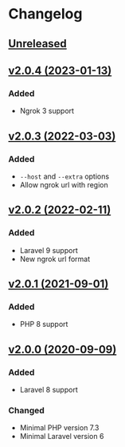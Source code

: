 # Changelog

## [Unreleased](https://github.com/jn-jairo/laravel-ngrok/compare/v2.0.4...2.x)

## [v2.0.4 (2023-01-13)](https://github.com/jn-jairo/laravel-ngrok/compare/v2.0.3...v2.0.4)

### Added
- Ngrok 3 support

## [v2.0.3 (2022-03-03)](https://github.com/jn-jairo/laravel-ngrok/compare/v2.0.2...v2.0.3)

### Added
- `--host` and `--extra` options
- Allow ngrok url with region

## [v2.0.2 (2022-02-11)](https://github.com/jn-jairo/laravel-ngrok/compare/v2.0.1...v2.0.2)

### Added
- Laravel 9 support
- New ngrok url format

## [v2.0.1 (2021-09-01)](https://github.com/jn-jairo/laravel-ngrok/compare/v2.0.0...v2.0.1)

### Added
- PHP 8 support

## [v2.0.0 (2020-09-09)](https://github.com/jn-jairo/laravel-ngrok/compare/v1.0.1...v2.0.0)

### Added
- Laravel 8 support

### Changed
- Minimal PHP version 7.3
- Minimal Laravel version 6
